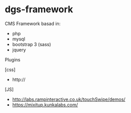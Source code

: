 dgs-framework
=============

CMS Framework basad in:
- php
- mysql
- bootstrap 3 (sass)
- jquery

Plugins

[css]
- http://

[JS]
- http://labs.rampinteractive.co.uk/touchSwipe/demos/
- https://mixitup.kunkalabs.com/

